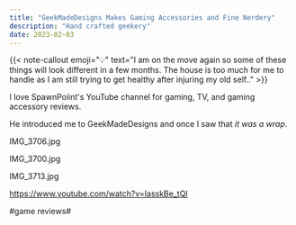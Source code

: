 ```yaml
---
title: "GeekMadeDesigns Makes Gaming Accessories and Fine Nerdery"
description: "Hand crafted geekery"
date: 2023-02-03
---
```




{{< note-callout emoji="💡" text="I am on the move again so some of these things will look different in a few months. The house is too much for me to handle as I am still trying to get healthy after injuring my old self.." >}}

I love SpawnPoiint's YouTube channel for gaming, TV, and gaming accessory reviews.

He introduced me to GeekMadeDesigns and once I saw that *it was a wrap*.

IMG_3706.jpg

IMG_3700.jpg

IMG_3713.jpg

https://www.youtube.com/watch?v=IasskBe_tQI

#game reviews#